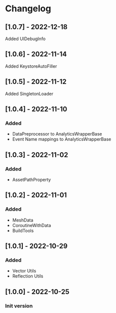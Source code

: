 # Changelog

## [1.0.7] - 2022-12-18

Added UIDebugInfo

## [1.0.6] - 2022-11-14

Added KeystoreAutoFiller

## [1.0.5] - 2022-11-12

Added SingletonLoader

## [1.0.4] - 2022-11-10

### Added
- DataPreprocessor to AnalyticsWrapperBase
- Event Name mappings to AnalyticsWrapperBase 

## [1.0.3] - 2022-11-02

### Added
- AssetPathProperty

## [1.0.2] - 2022-11-01

### Added
- MeshData
- CoroutineWithData
- BuildTools

## [1.0.1] - 2022-10-29

### Added
- Vector Utils
- Reflection Utils

## [1.0.0] - 2022-10-25

### Init version
